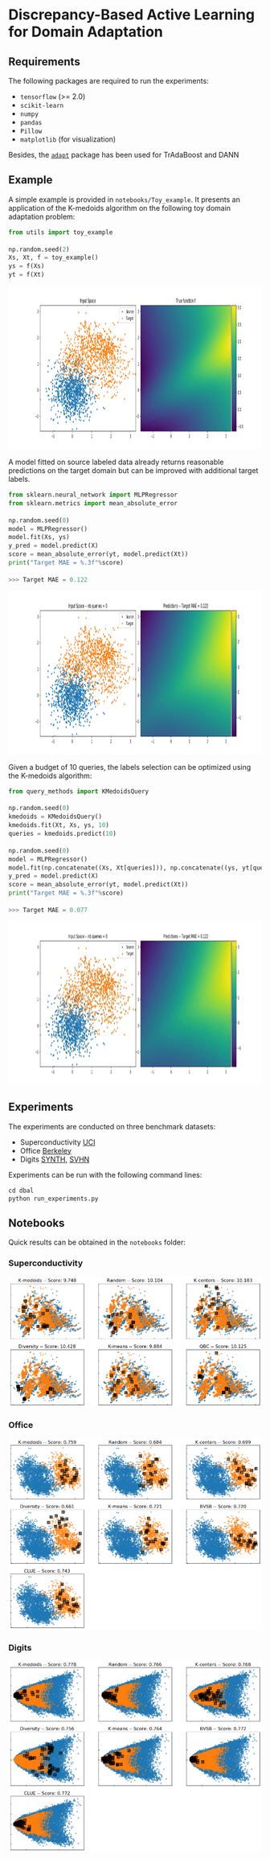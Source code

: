 # Discrepancy-Based Active Learning for Domain Adaptation

## Requirements

The following packages are required to run the experiments:
- `tensorflow` (>= 2.0)
- `scikit-learn`
- `numpy`
- `pandas`
- `Pillow`
- `matplotlib` (for visualization)

Besides, the [`adapt`](https://github.com/antoinedemathelin/adapt) package has been used for TrAdaBoost and DANN


## Example

A simple example is provided in `notebooks/Toy_example`. It presents an application of the K-medoids algorithm on the following toy domain adaptation problem:

```python
from utils import toy_example

np.random.seed(2)
Xs, Xt, f = toy_example()
ys = f(Xs)
yt = f(Xt)
```

<img src="images/toy_example.png" width="1200px" height="325px">

A model fitted on source labeled data already returns reasonable predictions on the target domain but can be improved with additional target labels.

```python
from sklearn.neural_network import MLPRegressor
from sklearn.metrics import mean_absolute_error

np.random.seed(0)
model = MLPRegressor()
model.fit(Xs, ys)
y_pred = model.predict(X)
score = mean_absolute_error(yt, model.predict(Xt))
print("Target MAE = %.3f"%score)

>>> Target MAE = 0.122
```

<img src="images/toy_example_2.png" width="1200px" height="325px">


Given a budget of 10 queries, the labels selection can be optimized using the K-medoids algorithm:

```python
from query_methods import KMedoidsQuery

np.random.seed(0)
kmedoids = KMedoidsQuery()
kmedoids.fit(Xt, Xs, ys, 10)
queries = kmedoids.predict(10)

np.random.seed(0)
model = MLPRegressor()
model.fit(np.concatenate((Xs, Xt[queries])), np.concatenate((ys, yt[queries])))
y_pred = model.predict(X)
score = mean_absolute_error(yt, model.predict(Xt))
print("Target MAE = %.3f"%score)

>>> Target MAE = 0.077
```

<img src="images/KMedoidsQuery.gif" width="1200px" height="325px">


## Experiments

The experiments are conducted on three benchmark datasets:
- Superconductivity [UCI](https://archive.ics.uci.edu/ml/datasets/superconductivty+data#)
- Office [Berkeley](https://people.eecs.berkeley.edu/~jhoffman/domainadapt/#datasets_code)
- Digits [SYNTH](http://yaroslav.ganin.net/),  [SVHN](http://ufldl.stanford.edu/housenumbers/)

Experiments can be run with the following command lines:

```
cd dbal
python run_experiments.py
```

## Notebooks

Quick results can be obtained in the `notebooks` folder:

### Superconductivity 

[![name](images/superconductivity.png)](https://github.com/AnonymousAccount0/dbal/blob/master/notebooks/Superconductivity.ipynb)

### Office

[![name](images/office.png)](https://github.com/AnonymousAccount0/dbal/blob/master/notebooks/Office.ipynb)

### Digits

[![name](images/digits.png)](https://github.com/AnonymousAccount0/dbal/blob/master/notebooks/Digits.ipynb)

